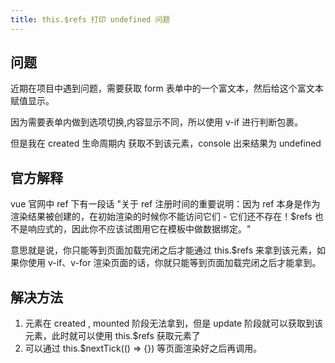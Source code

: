 ```yaml
---
title: this.$refs 打印 undefined 问题
---
```


## 问题

近期在项目中遇到问题，需要获取 form 表单中的一个富文本，然后给这个富文本赋值显示。

因为需要表单内做到选项切换,内容显示不同，所以使用 v-if 进行判断包裹。

但是我在 created 生命周期内 获取不到该元素，console 出来结果为 undefined

## 官方解释

vue 官网中 ref 下有一段话 "关于 ref 注册时间的重要说明：因为 ref 本身是作为渲染结果被创建的，在初始渲染的时候你不能访问它们 - 它们还不存在！$refs 也不是响应式的，因此你不应该试图用它在模板中做数据绑定。"

意思就是说，你只能等到页面加载完闭之后才能通过 this.$refs 来拿到该元素，如果你使用 v-if、v-for 渲染页面的话，你就只能等到页面加载完闭之后才能拿到。

## 解决方法

1. 元素在 created , mounted 阶段无法拿到，但是 update 阶段就可以获取到该元素，此时就可以使用 this.$refs 获取元素了
2. 可以通过 this.$nextTick(() => {}) 等页面渲染好之后再调用。
